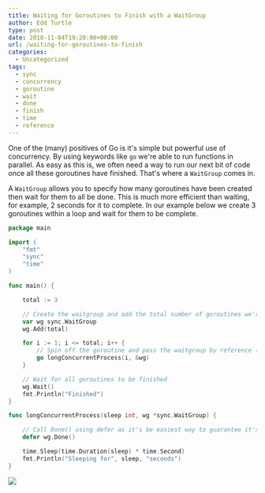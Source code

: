 ```yaml
---
title: Waiting for Goroutines to Finish with a WaitGroup
author: Edd Turtle
type: post
date: 2018-11-04T19:20:00+00:00
url: /waiting-for-goroutines-to-finish
categories:
  - Uncategorized
tags:
  - sync
  - concurrency
  - goroutine
  - wait
  - done
  - finish
  - time
  - reference
---
```


One of the (many) positives of Go is it's simple but powerful use of concurrency. By using keywords like `go` we're able to run functions in parallel. As easy as this is, we often need a way to run our next bit of code once all these goroutines have finished. That's where a `WaitGroup` comes in. 

A `WaitGroup` allows you to specify how many goroutines have been created then wait for them to all be done. This is much more efficient than waiting, for example, 2 seconds for it to complete. In our example below we create 3 goroutines within a loop and wait for them to be complete.

```go
package main

import (
    "fmt"
    "sync"
    "time"
)

func main() {

    total := 3

    // Create the waitgroup and add the total number of goroutines we're going to use
    var wg sync.WaitGroup
    wg.Add(total)

    for i := 1; i <= total; i++ {
        // Spin off the goroutine and pass the waitgroup by reference (not value!)
        go longConcurrentProcess(i, &wg)
    }

    // Wait for all goroutines to be finished
    wg.Wait()
    fmt.Println("Finished")
}

func longConcurrentProcess(sleep int, wg *sync.WaitGroup) {

    // Call Done() using defer as it's be easiest way to guarantee it's called at every exit
    defer wg.Done()

    time.Sleep(time.Duration(sleep) * time.Second)
    fmt.Println("Sleeping for", sleep, "seconds")
}
```

![](/img/2018/waitgroup.png)
